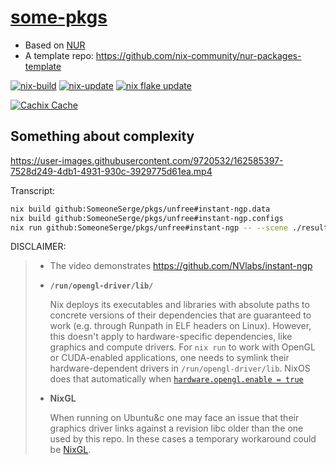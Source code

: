 # [some-pkgs](https://nur.nix-community.org/repos/some-pkgs/)

- Based on [NUR](https://github.com/nix-community/NUR)
- A template repo: https://github.com/nix-community/nur-packages-template

[![nix-build](https://github.com/SomeoneSerge/pkgs/actions/workflows/build.yml/badge.svg)](https://github.com/SomeoneSerge/pkgs/actions/workflows/build.yml)
[![nix-update](https://github.com/SomeoneSerge/pkgs/actions/workflows/update.yml/badge.svg)](https://github.com/SomeoneSerge/pkgs/actions/workflows/update.yml)
[![nix flake update](https://github.com/SomeoneSerge/pkgs/actions/workflows/nix-flake-update.yml/badge.svg)](https://github.com/SomeoneSerge/pkgs/actions/workflows/nix-flake-update.yml)

<!--
Uncomment this if you use travis:

[![Build Status](https://travis-ci.com/<YOUR_TRAVIS_USERNAME>/nur-packages.svg?branch=master)](https://travis-ci.com/<YOUR_TRAVIS_USERNAME>/nur-packages)
-->
[![Cachix Cache](https://img.shields.io/badge/cachix-pkgs-blue.svg)](https://pkgs.cachix.org)

## Something about complexity


https://user-images.githubusercontent.com/9720532/162585397-7528d249-4db1-4931-930c-3929775d61ea.mp4

Transcript:

```bash
nix build github:SomeoneSerge/pkgs/unfree#instant-ngp.data
nix build github:SomeoneSerge/pkgs/unfree#instant-ngp.configs
nix run github:SomeoneSerge/pkgs/unfree#instant-ngp -- --scene ./result-data/nerf/fox/ --config ./result-configs/nerf/base.json
```

DISCLAIMER:

> - The video demonstrates https://github.com/NVlabs/instant-ngp
> - **`/run/opengl-driver/lib/`**
>
>   Nix deploys its executables and libraries with absolute paths to
>   concrete versions of their dependencies that are guaranteed to work
>   (e.g. through Runpath in ELF headers on Linux).
>   However, this doesn't apply to hardware-specific dependencies, like graphics and compute drivers.
>   For `nix run` to work with OpenGL or CUDA-enabled applications,
>   one needs to symlink their hardware-dependent drivers
>   in `/run/opengl-driver/lib`. NixOS does that automatically when
>   [`hardware.opengl.enable = true`](https://nixos.org/manual/nixos/stable/options.html#opt-hardware.opengl.enable)
> - **NixGL**
>
>   When running on Ubuntu&c one may face an issue that their graphics driver
>   links against a revision libc older than the one used by this repo. In
>   these cases a temporary workaround could be
>   [NixGL](https://github.com/guibou/nixGL).
